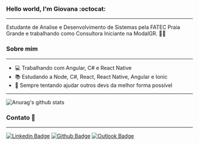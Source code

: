 ### Hello world, I'm Giovana :octocat:
---

Estudante de Analise e Desenvolvimento de Sistemas pela FATEC Praia Grande e trabalhando como Consultora Iniciante na ModalGR. :woman_technologist:

### Sobre mim
---
- 💻 Trabalhando com Angular, C# e React Native
- 📚 Estudando a Node, C#, React, React Native, Angular e Ionic
- 💜 Sempre tentando ajudar outros devs da melhor forma possível

---
![Anurag's github stats](https://github-readme-stats.vercel.app/api?username=GiovanaNapoli&show_icons=true&theme=radical)

### Contato 📩
---

[![Linkedin Badge](https://img.shields.io/badge/-giovananapoli-blue?style=flatstyle=flat-square&logo=Linkedin&logoColor=white&link=https://www.linkedin.com/in/giovana-aparecida-napoli-da-silva/)](https://www.linkedin.com/in/giovana-aparecida-napoli-da-silva/) [![Github Badge](https://img.shields.io/badge/-giovananapoli-000?style=flat-square&logo=Github&logoColor=white&link=https://github.com/GiovanaNapoli)](https://github.com/GiovanaNapoli) [![Outlook Badge](https://img.shields.io/badge/-outlook-0078d4?style=flat-square&logo=microsoft-outlook&logoColor=white&link=mailto:giovana.ap.napoli@outlook.com)](mailto:giovana.ap.napoli@outlook.com)
